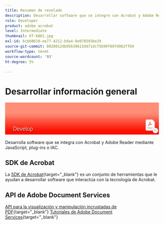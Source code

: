 ```yaml
---
title: Resumen de revelado
description: Desarrollar software que se integre con Acrobat y Adobe Reader mediante JavaScript, plugins o IAC
role: Developer
product: adobe acrobat
level: Intermediate
thumbnail: KT-6861.jpg
exl-id: 6cb60610-ee77-4212-b9a4-8e078593be29
source-git-commit: 8028012db95639613dd71dcf5b99f697d962ffb9
workflow-type: tm+mt
source-wordcount: '93'
ht-degree: 5%

---
```


# Desarrollar información general

![Imagen de revelado de Acrobat](../assets/Hero-Develop.png)

Desarrolla software que se integra con Acrobat y Adobe Reader mediante JavaScript, plug-ins o IAC.

## SDK de Acrobat

La [SDK de Acrobat](https://www.adobe.io/apis/documentcloud/acrobat.html){target=&quot;_blank&quot;} es un conjunto de herramientas que le ayudan a desarrollar software que interactúa con la tecnología de Acrobat.

## API de Adobe Document Services

[API para la visualización y manipulación incrustadas de PDF](https://www.adobe.io/apis/documentcloud/dcsdk/){target=&quot;_blank&quot;}
[Tutoriales de Adobe Document Services](https://experienceleague.adobe.com/docs/document-services/tutorials/overview.html){target=&quot;_blank&quot;}
